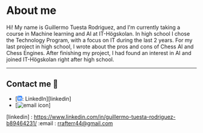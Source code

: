 # About me
Hi! My name is Guillermo Tuesta Rodriguez, and I'm currently taking a course in Machine learning and AI at IT-Högskolan.
In high school I chose the Technology Program, with a focus on IT during the last 2 years. For my last project in high school, I wrote 
about the pros and cons of Chess AI and Chess Engines. After finishing my project, I had found an interest in AI and joined IT-Högskolan right after high school.

---
    
## Contact me :iphone:

- [![linkedIn icon](assets/linkedIn-icon.png): LinkedIn][linkedin]
- [![email icon]()]

[linkedin] : https://www.linkedin.com/in/guillermo-tuesta-rodriguez-b89464231/
:email     : rrafterr44@gmail.com
